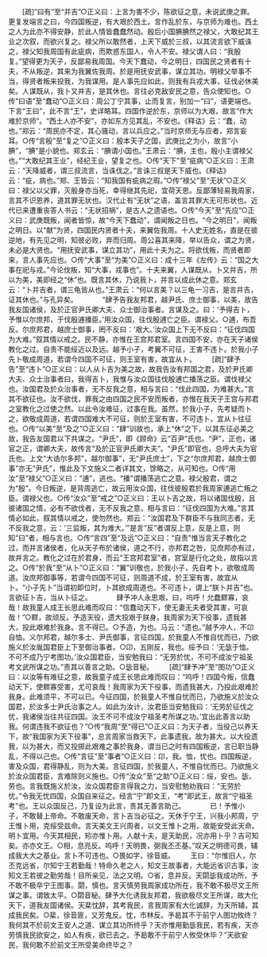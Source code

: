 <!-- { "loadSidebar": true } -->
　　[疏]“曰有”至“并吉”○正义曰：上言为害不少，陈欲征之意，未说武庚之罪。更复发端言之曰，今四国叛逆，有大艰於西土。言作乱於东，与京师为难也。西土之人为此亦不得安静，於此人情皆蠢蠢然动。殷后小国腆腆然之禄父，大敢纪其王业之次叙，而欲兴复之。禄父所以敢然者，上天下威於三叔，以其流言欲下威诛之，禄父知我周国有此疵病，而欺惑东国人，令人不安。禄父谓人曰：“我殷复。”望得更为天子，反鄙易我周国。今天下蠢动，今之明日，四国民之贤者有十夫，不从叛逆，其来为我翼佐我周。於是用抚安武事，谋立其功。明禄父举事不当，得贤者叛来投我，为我谋用。是人事先应如此，则我有兵戎大事，征伐必休美矣。人谋既从，我卜又并吉，是其休也。言往必克敌安民之意，告众使知也。○传“曰语”至“蠢动”○正义曰：周公丁宁其事，止而复言，别加一“曰”，语更端也。下言“王曰”，此不言“王”，史详略耳。四国作逆於东，京师以为大艰，故言“作大难於京师”。“西土人亦不安”，亦如东方见其乱，不安也。《释诂》云：“蠢，动也。”郑云：“周民亦不定，其心骚动，言以兵应之。”当时京师无与应者，郑言妄耳。○传“言殷”至“复之”○正义曰：殷本天子之国，武庚比之为小，故言“小腆”，“腆”是小貌也。郑玄云：“腆谓小国也。”王肃云：“腆，主也，殷小主谓禄父也。”“大敢纪其王业”，经纪王业，望复之也。○传“天下”至“疵病”○正义曰：王肃云：“天降威者，谓三叔流言，当诛伐之。”言诛三叔是天下威也。《释诂》云：“疵，病也。”郑、王皆云：“知我国有疵病之瑕。”○传“禄父”至“无状”○正义曰：禄父以父罪，灭殷身亦当死，幸得继其先祀，宜荷天恩。反鄙薄轻易我周家，言其不识恩养，道其罪无状也。汉代止有“无状”之语，盖言其罪大无可形状也。近代已来遭重丧答人书云：“无状招祸”，是古人之遗语也。○传“今天”至“先应”○正义曰：武庚既叛，闻者皆惊，故“今天下蠢动”，谓闻叛之日也。“今之明日”，闻叛之明日。以“献”为贤，四国民内贤者十夫，来翼佐我周。十人史无姓名，直是在彼逆地，有先见之明，知彼必败，弃而归周。周公喜其来降，举以告众，谓之为贤，未必是大贤也。“用抚安武事，谋立其功”，用此十夫为之。将欲伐叛，而贤者即来，言人事先应也。○传“大事”至“为美”○正义曰：成十三年《左传》云：“国之大事在祀与戎。”今论伐叛，知“大事，戎事也”。十夫来翼，人谋既从，卜又并吉，所以为美，美即经之“休”也。既言其休，乃说我卜，并言以成此休之意。郑玄云：“卜并吉者，谓三龟皆从也。”王肃云：“何以言美？以三龟一习吉，是言并吉，证其休也。”与孔异矣。
　
　　“肆予告我友邦君，越尹氏、庶士御事，以美，故告我友国诸侯，及於正官尹氏卿大夫、众士御治事者。言谋及之。曰：‘予得吉卜，予惟以尔庶邦，于伐殷逋播臣。’用汝众国，往伐殷逋亡之臣。谓禄父。○逋，布吾反。尔庶邦君，越庶士御事，罔不反曰：‘艰大。’汝众国上下无不反曰：“征伐四国为大难。”叙其情以戒之。民不静，亦惟在王宫邦君室。言四国不安，亦在天子诸侯教化之过。自责不能绥近以及远。越予小子，考翼不可征，王害不违卜。於我小子先卜敬成周道，若谓今四国不可征，则王室有害，故宜从卜。 
　　[疏]“肆予告”至“违卜”○正义曰：以人从卜吉为美之故，故我告汝有邦国之君，及於尹氏卿大夫、众士治事者曰，我得吉卜，我惟与汝众国往伐殷逋亡播荡之臣。谓伐禄父也。汝国君及於众治事者，无不反我之意，相与言曰：“伐此四国，为难甚大。”言其不欲征也。汝不欲伐，罪我之由四国之民不安而叛者，亦惟在我天子王宫与邦君之室教化之过使之然。以此令汝难征，过事在我。虽然，於我小子，先考疑而卜之，欲敬成周道，若谓四国难大不可征，则於王室有害，不可违卜，宜从卜往征也。○传“以美”至“及之”○正义曰：“肆”训故也，承上“休”之下，以其东征必美之故，我告友国君以下共谋之。“尹氏”，即《顾命》云“百尹”氏也。“尹”，正也，诸官之正，谓卿大夫，故传言“及於正官尹氏卿大夫”。“尹氏”即官也，总呼大夫为官氏也。上文“大诰尔多邦”，越尔御事”，无“尹氏庶士”，下之“尔庶邦君，越庶士御事”亦无“尹氏”，惟此及下文施义二者详其文，馀略之，从可知也。○传“用汝”至“禄父”○正义曰：“逋”，逃也。“播”谓播荡逃亡之意。禄父殷君，谓之为“殷”。今日叛逆，是背周逃亡，故云用汝众国，往伐彼殷君於我周家逋逃亡叛之臣。谓禄父也。○传“汝众”至“戒之”○正义曰：王以卜吉之故，将以诸国伐殷，且彼诸国之情，必有不欲伐者，无不反我之意，相与言曰：“征伐四国为大难。”言其情必如此，叙其情以戒之，使勿然也。郑云：“汝国君及下群臣不与我同志者，无不反我之意，云：‘三监叛，其为难大。’”是言“反”者谓反上意，反是上意，则知“曰”者，相与言也。○传“言四”至“及远”○正义曰：“自责”惟当言天子教化之过，而并言诸侯者，化从天子布於诸侯，道之不行，亦邦君之咎，见庶邦亦有过，故并言之。教化之过在於君身，而云“王宫邦君室”者，宫室是行化之处，故指以言之。○传“於我”至“从卜”○正义曰：“翼”训敬也，於我小子，先自考卜，欲敬成周道。汝庶邦御事等，若谓今四国不可征，则周道不成，於王室有害，故宜从卜。“小子先卜”当谓初即位时，卜其欲成周道也。不可违卜，谓上“朕卜并吉”也。言欲征卜吉，当从卜征之。
　
　　肆予冲人永思艰，曰，呜呼！允蠢鳏寡，哀哉！故我童人成王长思此难而叹曰：“信蠢动天下，使无妻无夫者受其害，可哀哉！”○鳏，故顽反。予造天役，遗大投艰于朕身。我周家为天下役事，遗我甚大，投此艰难於我身。言不得已。○予造，为也。马云：“遗也。”越予冲人，不卬自恤。义尔邦君，越尔多士、尹氏御事，言征四国，於我童人不惟自忧而已，乃欲施义於汝胤国君臣上下至御治事者。○卬，五刚反，我也。绥予曰：‘无毖于恤。不可不成乃宁考图功。’汝众国君臣，当安勉我曰：“无劳於忧，不可不成汝宁祖圣考文武所谋之功。”责其以善言之助。○毖音秘。 
　　[疏]“肆予冲”至“图功”○正义曰：以汝等有难征之意，故我童子成王长思此难而叹曰：“呜呼！四国今叛，信蠢动天下，使鳏寡受害，尤可哀哉！我周家为天下役事，而遗我甚大，乃投此艰难於我身。此难须平，不可以已。今征四国，於我童人不惟自忧而已，乃欲施义於汝众国君，於汝多士尹氏治事之人。如此为汝计，汝君臣当安勉我曰：‘无劳於征伐之忧，我诸侯当往共征四国。汝王不可不成汝宁祖圣考所谋之功。’宜出此善言以助我。何谓违我不欲征也？”○传“我周”至“得已”○正义曰：为天子者，当役己以养天下，故“我国家为天下役事”，总言周家当救天下。此事遗我，故为甚大。以大役遗我，以为甚大，而又投掷此艰难之事於我身，谓当已之时有四国叛逆，言已职当静乱，不得以己也。○传“言征”至“事者”○正义曰：卬，我。恤，忧也。四国叛逆，害及众国，君得静乱，则为大美。言征四国，於我童人，不惟自忧而已。乃欲施义於汝众国君臣，言难除则义施也。○传“汝众”至“之助”○正义曰：绥，安也。毖，劳也。言我既施义於汝，汝众国君臣言得我之力，当安慰勉劝我曰：“无劳於忧。”令我无忧四国，众国自来征之。经言“宁”即文王，“考”即武王，故言“宁祖圣考”也。王以众国反己，乃复设为此言，责其无善言助己。
　
　　已！予惟小子，不敢替上帝命。不敢废天命，言卜吉当必征之。天休于宁王，兴我小邦周，宁王惟卜用，克绥受兹命。言天美文王兴周者，以文王惟卜之用，故能安受此天命。明卜宜用。今天其相民，矧亦惟卜用。人献十夫，是天助民，况亦用卜乎？吉可知矣。亦亦文王。○相，息亮反。呜呼！天明畏，弼我丕丕基。”叹天之明德可畏，辅成我大大之基业。言卜不可违也。○畏如字，徐音威。 
　　王曰：“尔惟旧人，尔丕克远省，尔知宁王若勤哉！特命久老之人，知文王故事者，大能远省识古事，汝知文王若彼之勤劳哉！目所亲见，法之又明。○省，息井反。天閟毖我成功所，予不敢不极卒宁王图事。閟，慎也。言天慎劳我周家成功所在，我不敢不极尽文王所谋之事。谓致太平。○閟音秘。肆予大化诱我友邦君，我欲极尽文王所谋，故大化天下，道我友国诸侯。天棐忱辞，其考我民，言我周家有大化诚辞，为天所辅，其成我民矣。○棐，徐音匪，又芳鬼反。忱，市林反。予曷其不于前宁人图功攸终？我何其不於前文王安人之道、谋立其功所终乎？天亦惟用勤毖我民，若有疾，天亦劳慎我民欲安之，如人有疾，欲已去之。予曷敢不于前宁人攸受休毕？”天欲安民，我何敢不於前文王所受美命终毕之？ 
